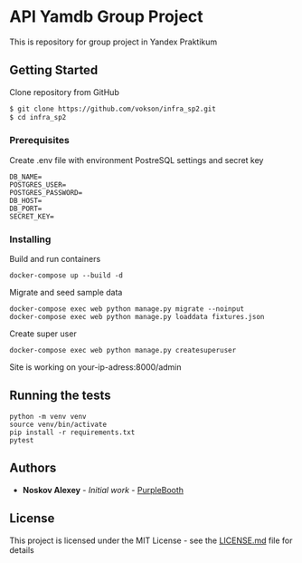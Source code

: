 # API Yamdb Group Project

This is repository for group project in Yandex Praktikum

## Getting Started

Clone repository from GitHub
```sh
$ git clone https://github.com/vokson/infra_sp2.git
$ cd infra_sp2
```
### Prerequisites

Create .env file with environment PostreSQL settings and secret key

```
DB_NAME=
POSTGRES_USER=
POSTGRES_PASSWORD=
DB_HOST=
DB_PORT=
SECRET_KEY=
```

### Installing

Build and run containers
```
docker-compose up --build -d
```
Migrate and seed sample data
```
docker-compose exec web python manage.py migrate --noinput
docker-compose exec web python manage.py loaddata fixtures.json
```
Create super user
```
docker-compose exec web python manage.py createsuperuser
```
Site is working on your-ip-adress:8000/admin

## Running the tests
```
python -m venv venv
source venv/bin/activate
pip install -r requirements.txt
pytest
```
## Authors

* **Noskov Alexey** - *Initial work* - [PurpleBooth](https://github.com/vokson)

## License

This project is licensed under the MIT License - see the [LICENSE.md](LICENSE.md) file for details

